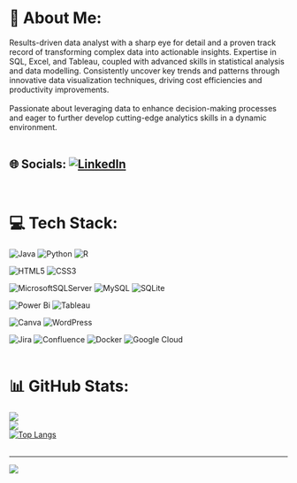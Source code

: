 # 💫 About Me:
Results-driven data analyst with a sharp eye for detail and a proven track record of transforming complex data into actionable insights. Expertise in SQL, Excel, and Tableau, coupled with advanced skills in statistical analysis and data modelling. Consistently uncover key trends and patterns through innovative data visualization techniques, driving cost efficiencies and productivity improvements. 
<br><br>
Passionate about leveraging data to enhance decision-making processes and eager to further develop cutting-edge analytics skills in a dynamic environment.
<br><br>

## 🌐 Socials: [![LinkedIn](https://img.shields.io/badge/LinkedIn-%230077B5.svg?logo=linkedin&logoColor=white)](https://linkedin.com/in/https://www.linkedin.com/in/yvonne-lip-lim-000417104/)
<br>

# 💻 Tech Stack:
![Java](https://img.shields.io/badge/java-%23ED8B00.svg?style=for-the-badge&logo=openjdk&logoColor=white) ![Python](https://img.shields.io/badge/python-3670A0?style=for-the-badge&logo=python&logoColor=ffdd54) ![R](https://img.shields.io/badge/r-%23276DC3.svg?style=for-the-badge&logo=r&logoColor=white) 

![HTML5](https://img.shields.io/badge/html5-%23E34F26.svg?style=for-the-badge&logo=html5&logoColor=white) ![CSS3](https://img.shields.io/badge/css3-%231572B6.svg?style=for-the-badge&logo=css3&logoColor=white) 
 
![MicrosoftSQLServer](https://img.shields.io/badge/Microsoft%20SQL%20Server-CC2927?style=for-the-badge&logo=microsoft%20sql%20server&logoColor=white) 
![MySQL](https://img.shields.io/badge/mysql-4479A1.svg?style=for-the-badge&logo=mysql&logoColor=white) 
![SQLite](https://img.shields.io/badge/sqlite-%2307405e.svg?style=for-the-badge&logo=sqlite&logoColor=white) 
 
![Power Bi](https://img.shields.io/badge/power_bi-F2C811?style=for-the-badge&logo=powerbi&logoColor=black) 
![Tableau](https://img.shields.io/badge/tableau-F2C811?style=for-the-badge&logo=tableauColor=green) 

![Canva](https://img.shields.io/badge/Canva-%2300C4CC.svg?style=for-the-badge&logo=Canva&logoColor=white) ![WordPress](https://img.shields.io/badge/WordPress-%23117AC9.svg?style=for-the-badge&logo=WordPress&logoColor=white) 

![Jira](https://img.shields.io/badge/jira-%230A0FFF.svg?style=for-the-badge&logo=jira&logoColor=white) ![Confluence](https://img.shields.io/badge/confluence-%23172BF4.svg?style=for-the-badge&logo=confluence&logoColor=white) ![Docker](https://img.shields.io/badge/docker-%230db7ed.svg?style=for-the-badge&logo=docker&logoColor=white) ![Google Cloud](https://img.shields.io/badge/GoogleCloud-%234285F4.svg?style=for-the-badge&logo=google-cloud&logoColor=white)
<br><br>

# 📊 GitHub Stats:
![](https://github-readme-stats.vercel.app/api?username=YvonneLipLim&theme=default&show_icons=true&hide_border=false&include_all_commits=false&count_private=false)<br/>
![](https://github-readme-streak-stats.herokuapp.com/?user=YvonneLipLim&theme=default&hide_border=false)<br/>
[![Top Langs](https://github-readme-stats.vercel.app/api/top-langs/?username=YvonneLipLim&include_all_languages=true&layout=compact)](https://github.com/YvonneLipLim)<br/>
<br>

---
[![](https://visitcount.itsvg.in/api?id=YvonneLipLim&icon=0&color=0)](https://visitcount.itsvg.in)

